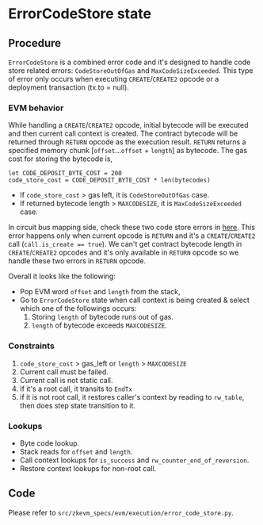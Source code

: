 # ErrorCodeStore state

## Procedure
`ErrorCodeStore` is a combined error code and it's designed to handle code store related errors: `CodeStoreOutOfGas` and `MaxCodeSizeExceeded`. This type of error only occurs when executing `CREATE`/`CREATE2` opcode or a deployment transaction (tx.to = null).

### EVM behavior
While handling a `CREATE`/`CREATE2` opcode, initial bytecode will be executed and then current call context is created. The contract bytecode will be returned through `RETURN` opcode as the execution result. `RETURN` returns a specified memory chunk [`offset`...`offset` + `length`] as bytecode. The gas cost for storing the bytecode is,

```
let CODE_DEPOSIT_BYTE_COST = 200
code_store_cost = CODE_DEPOSIT_BYTE_COST * len(bytecodes)
``` 

- If `code_store_cost` > gas left, it is `CodeStoreOutOfGas` case.
- If returned bytecode length > `MAXCODESIZE`, it is `MaxCodeSizeExceeded` case.  

In circuit bus mapping side, check these two code store errors in [here](https://github.com/privacy-scaling-explorations/zkevm-circuits/blob/8a633f7c3de2da72f0817def57c1703241cced97/bus-mapping/src/circuit_input_builder/input_state_ref.rs#L1296-L1304). This error happens only when current opcode is `RETURN` and it's a `CREATE`/`CREATE2` call (`call.is_create == true`). We can't get contract bytecode length in `CREATE`/`CREATE2` opcodes and it's only available in `RETURN` opcode so we handle these two errors in `RETURN` opcode.

Overall it looks like the following:  
- Pop EVM word `offset` and `length` from the stack, 
- Go to `ErrorCodeStore` state when call context is being created & select which one of the followings occurs:
  1. Storing `length` of bytecode runs out of gas.
  2. `length` of bytecode exceeds `MAXCODESIZE`.

### Constraints
1. `code_store_cost` > gas_left or `length` > `MAXCODESIZE`
2. Current call must be failed.
3. Current call is not static call.
4. If it's a root call, it transits to `EndTx`
5. if it is not root call, it restores caller's context by reading to `rw_table`, then does step state transition to it.

### Lookups
- Byte code lookup.
- Stack reads for `offset` and `length`. 
- Call context lookups for `is_success` and `rw_counter_end_of_reversion`.
- Restore context lookups for non-root call.

## Code
   Please refer to `src/zkevm_specs/evm/execution/error_code_store.py`.
